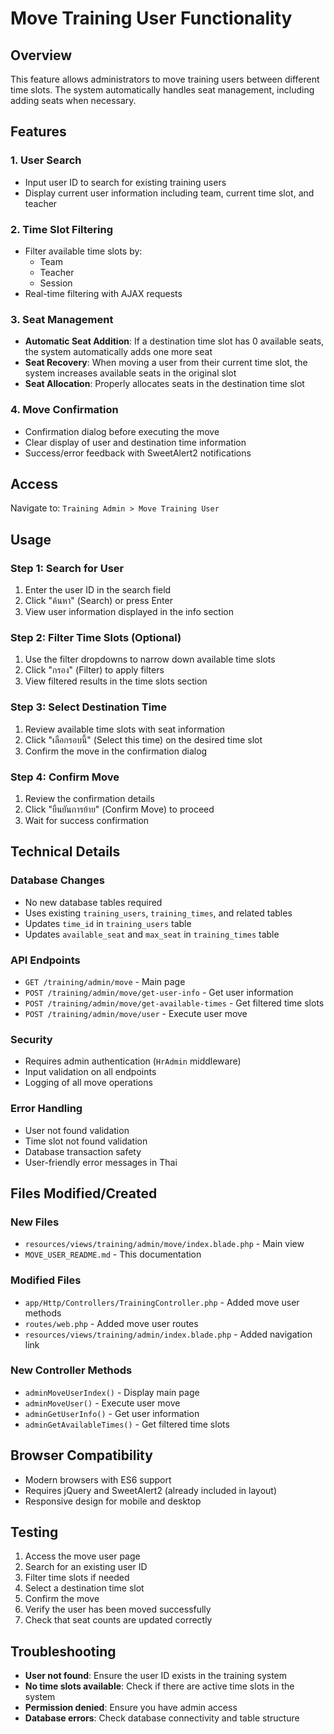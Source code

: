 # Move Training User Functionality

## Overview
This feature allows administrators to move training users between different time slots. The system automatically handles seat management, including adding seats when necessary.

## Features

### 1. User Search
- Input user ID to search for existing training users
- Display current user information including team, current time slot, and teacher

### 2. Time Slot Filtering
- Filter available time slots by:
  - Team
  - Teacher
  - Session
- Real-time filtering with AJAX requests

### 3. Seat Management
- **Automatic Seat Addition**: If a destination time slot has 0 available seats, the system automatically adds one more seat
- **Seat Recovery**: When moving a user from their current time slot, the system increases available seats in the original slot
- **Seat Allocation**: Properly allocates seats in the destination time slot

### 4. Move Confirmation
- Confirmation dialog before executing the move
- Clear display of user and destination time information
- Success/error feedback with SweetAlert2 notifications

## Access
Navigate to: `Training Admin > Move Training User`

## Usage

### Step 1: Search for User
1. Enter the user ID in the search field
2. Click "ค้นหา" (Search) or press Enter
3. View user information displayed in the info section

### Step 2: Filter Time Slots (Optional)
1. Use the filter dropdowns to narrow down available time slots
2. Click "กรอง" (Filter) to apply filters
3. View filtered results in the time slots section

### Step 3: Select Destination Time
1. Review available time slots with seat information
2. Click "เลือกรอบนี้" (Select this time) on the desired time slot
3. Confirm the move in the confirmation dialog

### Step 4: Confirm Move
1. Review the confirmation details
2. Click "ยืนยันการย้าย" (Confirm Move) to proceed
3. Wait for success confirmation

## Technical Details

### Database Changes
- No new database tables required
- Uses existing `training_users`, `training_times`, and related tables
- Updates `time_id` in `training_users` table
- Updates `available_seat` and `max_seat` in `training_times` table

### API Endpoints
- `GET /training/admin/move` - Main page
- `POST /training/admin/move/get-user-info` - Get user information
- `POST /training/admin/move/get-available-times` - Get filtered time slots
- `POST /training/admin/move/user` - Execute user move

### Security
- Requires admin authentication (`HrAdmin` middleware)
- Input validation on all endpoints
- Logging of all move operations

### Error Handling
- User not found validation
- Time slot not found validation
- Database transaction safety
- User-friendly error messages in Thai

## Files Modified/Created

### New Files
- `resources/views/training/admin/move/index.blade.php` - Main view
- `MOVE_USER_README.md` - This documentation

### Modified Files
- `app/Http/Controllers/TrainingController.php` - Added move user methods
- `routes/web.php` - Added move user routes
- `resources/views/training/admin/index.blade.php` - Added navigation link

### New Controller Methods
- `adminMoveUserIndex()` - Display main page
- `adminMoveUser()` - Execute user move
- `adminGetUserInfo()` - Get user information
- `adminGetAvailableTimes()` - Get filtered time slots

## Browser Compatibility
- Modern browsers with ES6 support
- Requires jQuery and SweetAlert2 (already included in layout)
- Responsive design for mobile and desktop

## Testing
1. Access the move user page
2. Search for an existing user ID
3. Filter time slots if needed
4. Select a destination time slot
5. Confirm the move
6. Verify the user has been moved successfully
7. Check that seat counts are updated correctly

## Troubleshooting
- **User not found**: Ensure the user ID exists in the training system
- **No time slots available**: Check if there are active time slots in the system
- **Permission denied**: Ensure you have admin access
- **Database errors**: Check database connectivity and table structure
